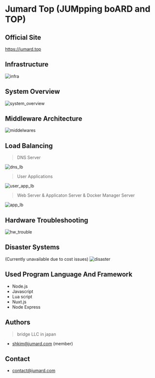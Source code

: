 # Jumard Top (JUMpping boARD and TOP)

## Official Site
 
https://jumard.top

## Infrastructure

![infra](https://github.com/jumard-manager/jumardtop/assets/146323556/5c61bca8-41b8-4bbb-ae4b-7f1c95332b78)

## System Overview

![system_overview](https://github.com/jumard-manager/jumardtop/assets/146323556/b676b5ed-bf4f-445f-b0d2-4d32d10a76eb)

## Middleware Architecture 

![middelwares](https://github.com/jumard-manager/jumardtop/assets/146323556/74fbb71b-8531-4c6e-85e9-4b429f354b24)

## Load Balancing

> DNS Server

![dns_lb](https://github.com/jumard-manager/jumardtop/assets/146323556/6fff2a19-6ac9-4306-8961-c03c860b0a3e)

> User Applications

![user_app_lb](https://github.com/jumard-manager/jumardtop/assets/146323556/a8f6048f-db83-4042-9634-68bfa362ce69)

> Web Server & Applicaton Server & Docker Manager Server

![app_lb](https://github.com/jumard-manager/jumardtop/assets/146323556/c2d3c959-8398-42e5-a276-ccac40cd462f)



## Hardware Troubleshooting

![hw_trouble](https://github.com/jumard-manager/jumardtop/assets/146323556/2fdb8db2-4cfc-4e04-a170-15526c8e894d)

## Disaster Systems
(Currently unavailable due to cost issues)
![disaster](https://github.com/jumard-manager/jumardtop/assets/146323556/835b59ee-b401-4faa-8565-5c6f0e471aaf)

## Used Program Language And Framework
* Node.js
* Javascript
* Lua script
* Nuxt.js
* Node Express

## Authors

> bridge LLC in japan

* shkim@jumard.com (member)

## Contact
* contact@jumard.com 
